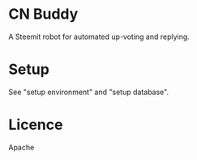 CN Buddy
========
A Steemit robot for automated up-voting and replying.



Setup
=====
See "setup environment" and "setup database".



Licence
=======
Apache
